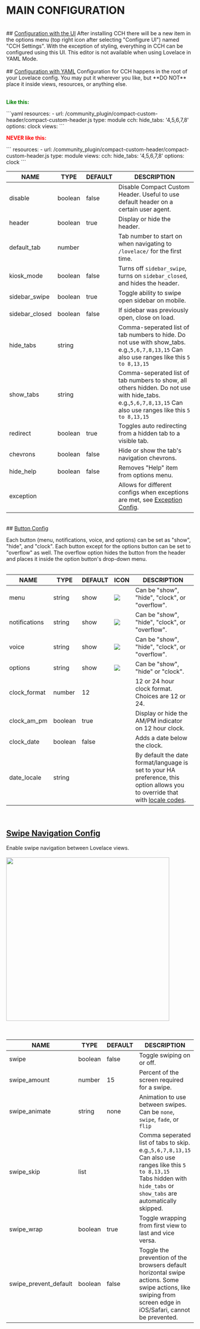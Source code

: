 # **MAIN CONFIGURATION**
<br>
## <u>Configuration with the UI</u>
After installing CCH there will be a new item in the options menu (top right icon after selecting "Configure UI") named "CCH Settings". With the exception of styling, everything in CCH can be configured using this UI. This editor is not available when using Lovelace in YAML Mode.
<br><br>
## <u>Configuration with YAML</u>
Configuration for CCH happens in the root of your Lovelace config. You may put it wherever you like, but **DO NOT** place it inside views, resources, or anything else.<br><br>
<p style="color: green"><b>Like this:</b></p>
```yaml
resources:
  - url: /community_plugin/compact-custom-header/compact-custom-header.js
    type: module
cch:
  hide_tabs: '4,5,6,7,8'
  options: clock
views:
```
<br><p style="color: red"><b>NEVER like this:</b></p>
```
resources:
  - url: /community_plugin/compact-custom-header/compact-custom-header.js
    type: module
views:
  cch:
    hide_tabs: '4,5,6,7,8'
    options: clock
```
<br>

|NAME|TYPE|DEFAULT|DESCRIPTION|
|-|-|-|-|
|disable|boolean|false|Disable Compact Custom Header. Useful to use default header on a certain user agent.
|header|boolean|true|Display or hide the header.|
|default_tab|number||Tab number to start on when navigating to `/lovelace/` for the first time.
|kiosk_mode|boolean|false|Turns off `sidebar_swipe`, turns on `sidebar_closed`, and hides the header.
|sidebar_swipe|boolean|true|Toggle ability to swipe open sidebar on mobile.
|sidebar_closed|boolean|false|If sidebar was previously open, close on load.
|hide_tabs|string||Comma-seperated list of tab numbers to hide. Do not use with show_tabs.<br>e.g.,`5,6,7,8,13,15` Can also use ranges like this `5 to 8,13,15`|
|show_tabs|string||Comma-seperated list of tab numbers to show, all others hidden. Do not use with hide_tabs.<br>e.g.,`5,6,7,8,13,15` Can also use ranges like this `5 to 8,13,15`|
|redirect|boolean|true|Toggles auto redirecting from a hidden tab to a visible tab.|
|chevrons|boolean|false|Hide or show the tab's navigation chevrons.|
|hide_help|boolean|false|Removes "Help" item from options menu.
|exception|||Allows for different configs when exceptions are met, see [Exception Config](Exception-Config.md).

<br>
## <u>Button Config</u>

Each button (menu, notifications, voice, and options) can be set as "show", "hide", and "clock". Each button except for the options button can be set to "overflow" as well. The overflow option hides the button from the header and places it inside the option button's drop-down menu.
<br><br>

|NAME|TYPE|DEFAULT|ICON|DESCRIPTION|
|-|-|-|-|-|
|menu|string|show|<img src="https://github.com/google/material-design-icons/blob/master/navigation/2x_web/ic_menu_black_18dp.png?raw=true">|Can be "show", "hide", "clock", or "overflow".|
|notifications|string|show|<img src="https://github.com/google/material-design-icons/blob/master/social/2x_web/ic_notifications_black_18dp.png?raw=true">|Can be "show", "hide", "clock", or "overflow".|
|voice|string|show|<img src="https://github.com/google/material-design-icons/blob/master/av/2x_web/ic_mic_black_18dp.png?raw=true">|Can be "show", "hide", "clock", or "overflow".|
|options|string|show|<img src="https://github.com/google/material-design-icons/blob/master/navigation/ios/ic_more_vert_36pt.imageset/ic_more_vert_36pt.png?raw=true">|Can be "show", "hide" or "clock".|
|clock_format|number|12||12 or 24 hour clock format. Choices are 12 or 24.|
|clock_am_pm|boolean|true||Display or hide the AM/PM indicator on 12 hour clock.
|clock_date|boolean|false||Adds a date below the clock.|
|date_locale|string|||By default the date format/language is set to your HA preference, this option allows you to override that with [locale codes](http://download1.parallels.com/SiteBuilder/Windows/docs/3.2/en_US/sitebulder-3.2-win-sdk-localization-pack-creation-guide/30801.htm).
<br>

## <u>Swipe Navigation Config</u>


Enable swipe navigation between Lovelace views.<br><br>
<img src="https://github.com/maykar/lovelace-swipe-navigation/blob/master/example.gif?raw=true" width="438px"><br><br><br>

|NAME|TYPE|DEFAULT|DESCRIPTION|
|-|-|-|-|
|swipe|boolean|false|Toggle swiping on or off.
|swipe_amount|number|15|Percent of the screen required for a swipe.
|swipe_animate|string|none|Animation to use between swipes. Can be `none`, `swipe`, `fade`, or `flip`
|swipe_skip|list||Comma seperated list of tabs to skip.<br>e.g.,`5,6,7,8,13,15` Can also use ranges like this `5 to 8,13,15`<br> Tabs hidden with `hide_tabs` or `show_tabs` are automatically skipped.
|swipe_wrap|boolean|true|Toggle wrapping from first view to last and vice versa.
|swipe_prevent_default|boolean|false|Toggle the prevention of the browsers default horizontal swipe actions. Some swipe actions, like swiping from screen edge in iOS/Safari, cannot be prevented.
